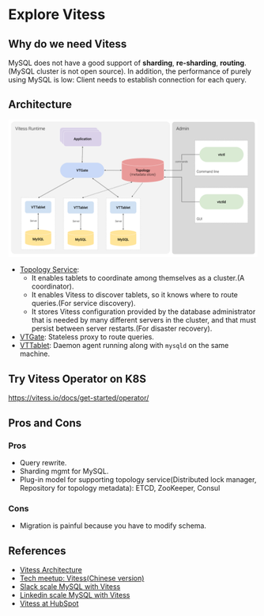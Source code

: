 # Explore Vitess

## Why do we need Vitess

MySQL does not have a good support of **sharding**, **re-sharding**, **routing**.(MySQL cluster is not open source). In
addition, the performance of purely using MySQL is low: Client needs to establish connection for each query.

## Architecture

![](resources/vitess-architecture.png)

- [Topology Service](https://vitess.io/docs/concepts/topology-service/):
  - It enables tablets to coordinate among themselves as a cluster.(A coordinator).
  - It enables Vitess to discover tablets, so it knows where to route queries.(For service discovery).
  - It stores Vitess configuration provided by the database administrator that is needed by many different servers in
    the cluster, and that must persist between server restarts.(For disaster recovery).
- [VTGate](https://vitess.io/docs/concepts/vtgate/): Stateless proxy to route queries.
- [VTTablet](https://vitess.io/docs/concepts/tablet/): Daemon agent running along with `mysqld` on the same machine.

## Try Vitess Operator on K8S

<https://vitess.io/docs/get-started/operator/>

## Pros and Cons

### Pros

- Query rewrite.
- Sharding mgmt for MySQL.
- Plug-in model for supporting topology service(Distributed lock manager, Repository for topology metadata): ETCD,
  ZooKeeper, Consul

### Cons

- Migration is painful because you have to modify schema.

## References

- [Vitess Architecture](https://vitess.io/docs/overview/architecture/)
- [Tech meetup: Vitess(Chinese version)](https://www.youtube.com/watch?v=GA8gcRFm6sQ&ab_channel=%E7%B3%BB%E7%BB%9F%E8%AE%BE%E8%AE%A1%E6%BC%AB%E8%B0%88)
- [Slack scale MySQL with Vitess](https://www.youtube.com/watch?v=aTItjMJE17c&ab_channel=CNCF%5BCloudNativeComputingFoundation%5D)
- [Linkedin scale MySQL with Vitess](https://www.youtube.com/watch?v=fbI6wIIKs50&ab_channel=Percona)
- [Vitess at HubSpot](https://www.youtube.com/watch?v=ZjTraLkMjYM&ab_channel=CNCF%5BCloudNativeComputingFoundation%5D)
